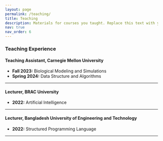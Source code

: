 ```yaml
---
layout: page
permalink: /teaching/
title: Teaching
description: Materials for courses you taught. Replace this text with your description.
nav: true
nav_order: 6
---
```

### Teaching Experience

#### Teaching Assistant, Carnegie Mellon University

- **Fall 2023:** Biological Modeling and Simulations
- **Spring 2024:** Data Structure and Algorithms 

---

#### Lecturer, BRAC University

 - **2022:** Artificial Intelligence
   
---

#### Lecturer, Bangladesh University of Engineering and Technology

 - **2022:** Structured Programming Language

---



